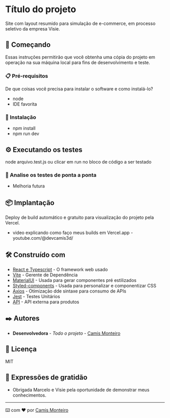 # Título do projeto

Site com layout resumido para simulação de e-commerce, em processo seletivo da empresa Visie.

## 🚀 Começando

Essas instruções permitirão que você obtenha uma cópia do projeto em operação na sua máquina local para fins de desenvolvimento e teste.


### 📋 Pré-requisitos

De que coisas você precisa para instalar o software e como instalá-lo?

- node
- IDE favorita

### 🔧 Instalação

- npm install 
- npm run dev

## ⚙️ Executando os testes

node arquivo.test.js 
 ou clicar em run no bloco de código a ser testado

### 🔩 Analise os testes de ponta a ponta

- Melhoria futura

## 📦 Implantação

Deploy de build automático e gratuito para visualização do projeto pela Vercel.
- video explicando como faço meus builds em Vercel.app - youtube.com/@devcamis3d/

## 🛠️ Construído com

* [React e Typescript](http://www.dropwizard.io/1.0.2/docs/) - O framework web usado
* [Vite](https://maven.apache.org/) - Gerente de Dependência
* [MaterialUI](https://rometools.github.io/rome/) - Usada para gerar componentes pré estilizados
* [Styled-components](https://rometools.github.io/rome/) - Usada para personalizar e componentizar CSS
* [Axios](https://rometools.github.io/rome/) - Otimização dde sintaxe para consumo de APIs
* [Jest](https://rometools.github.io/rome/) - Testes Unitários
* [API](https://rometools.github.io/rome/) - API externa para produtos

## ✒️ Autores

* **Desenvolvedora** - *Todo o projeto* -  [Camis Monteiro](https://gist.github.com/monteirocamis) 

## 📄 Licença

MIT

## 🎁 Expressões de gratidão

* Obrigada Marcelo e  Visie pela oportunidade de demonstrar meus conhecimentos.


---
⌨️ com ❤️ por [Camis Monteiro](https://gist.github.com/monteirocamis) 